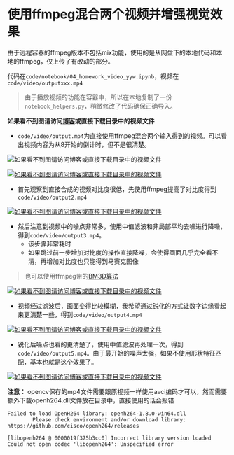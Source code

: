 # 使用ffmpeg混合两个视频并增强视觉效果

由于远程容器的ffmpeg版本不包括mix功能，使用的是从网盘下的本地代码和本地的ffmpeg，仅上传了有改动的部分。

代码在`code/notebook/04_homework_video_yyw.ipynb`，视频在`code/video/outputxxx.mp4`

> 由于播放视频的功能在容器中，所以在本地复制了一份`notebook_helpers.py`，稍微修改了代码确保正确导入。

**如果看不到图请访问[博客](https://www.cnblogs.com/smileglaze/p/13943236.html)或直接下载目录中的视频文件**

- `code/video/output.mp4`为直接使用ffmpeg混合两个输入得到的视频。可以看出视频内容为从8开始的倒计时，但不是很清楚。

![如果看不到图请访问博客或直接下载目录中的视频文件](https://img2020.cnblogs.com/blog/1507333/202011/1507333-20201117063806688-1380941637.gif)

[![如果看不到图请访问博客或直接下载目录中的视频文件](https://img2020.cnblogs.com/blog/1507333/202011/1507333-20201117063806688-1380941637.gif)](https://github.com/sjtu-course/homework/blob/main/YiweiYang/hw3/video/code/video/output.mp4)

- 首先观察到直接合成的视频对比度很低，先使用ffmpeg提高了对比度得到`code/video/output2.mp4`

[![如果看不到图请访问博客或直接下载目录中的视频文件](https://img2020.cnblogs.com/blog/1507333/202011/1507333-20201117063755438-1941509240.gif)](https://github.com/sjtu-course/homework/blob/main/YiweiYang/hw3/video/code/video/output2.mp4)

- 然后注意到视频中的噪点非常多，使用中值滤波和非局部平均去噪进行降噪，得到`code/video/output3.mp4`。
	- 该步骤非常耗时
	- 如果跳过前一步增加对比度的操作直接降噪，会使得画面几乎完全看不清，再增加对比度也只能得到马赛克图像

> 也可以使用ffmpeg带的[BM3D算法](https://zhuanlan.zhihu.com/p/92973703)

[![如果看不到图请访问博客或直接下载目录中的视频文件](https://img2020.cnblogs.com/blog/1507333/202011/1507333-20201117063745274-1583532204.gif)](https://github.com/sjtu-course/homework/blob/main/YiweiYang/hw3/video/code/video/output3.mp4)

- 视频经过滤波后，画面变得比较模糊，我希望通过锐化的方式让数字边缘看起来更清楚一些，得到`code/video/output4.mp4`

[![如果看不到图请访问博客或直接下载目录中的视频文件](https://img2020.cnblogs.com/blog/1507333/202011/1507333-20201117063733441-1027777838.gif)](https://github.com/sjtu-course/homework/blob/main/YiweiYang/hw3/video/code/video/output4.mp4)

- 锐化后噪点也看的更清楚了，使用中值滤波再处理一次，得到`code/video/output5.mp4`。由于最开始的噪声太强，如果不使用形状特征匹配，基本也就是这个效果了。

[![如果看不到图请访问博客或直接下载目录中的视频文件](https://img2020.cnblogs.com/blog/1507333/202011/1507333-20201117063724190-1213713227.gif)](https://github.com/sjtu-course/homework/blob/main/YiweiYang/hw3/video/code/video/output5.mp4)

**注意：** opencv保存的mp4文件需要跟原视频一样使用avci编码才可以，然而需要额外下载openh264.dll文件放在目录中，直接使用的话会报错

	Failed to load OpenH264 library: openh264-1.8.0-win64.dll
			Please check environment and/or download library: https://github.com/cisco/openh264/releases

	[libopenh264 @ 0000019f375b3cc0] Incorrect library version loaded
	Could not open codec 'libopenh264': Unspecified error
